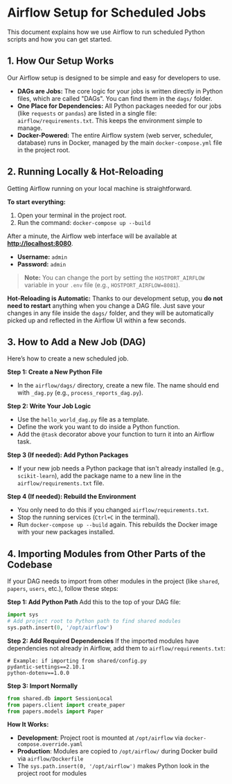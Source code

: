 # Airflow Setup for Scheduled Jobs

This document explains how we use Airflow to run scheduled Python scripts and how you can get started.

## 1. How Our Setup Works

Our Airflow setup is designed to be simple and easy for developers to use.

- **DAGs are Jobs:** The core logic for your jobs is written directly in Python files, which are called "DAGs". You can find them in the `dags/` folder.
- **One Place for Dependencies:** All Python packages needed for our jobs (like `requests` or `pandas`) are listed in a single file: `airflow/requirements.txt`. This keeps the environment simple to manage.
- **Docker-Powered:** The entire Airflow system (web server, scheduler, database) runs in Docker, managed by the main `docker-compose.yml` file in the project root.

## 2. Running Locally & Hot-Reloading

Getting Airflow running on your local machine is straightforward.

**To start everything:**
1.  Open your terminal in the project root.
2.  Run the command: `docker-compose up --build`

After a minute, the Airflow web interface will be available at **[http://localhost:8080](http://localhost:8080)**.
- **Username:** `admin`
- **Password:** `admin`

> **Note:** You can change the port by setting the `HOSTPORT_AIRFLOW` variable in your `.env` file (e.g., `HOSTPORT_AIRFLOW=8081`).

**Hot-Reloading is Automatic:**
Thanks to our development setup, you **do not need to restart** anything when you change a DAG file. Just save your changes in any file inside the `dags/` folder, and they will be automatically picked up and reflected in the Airflow UI within a few seconds.

## 3. How to Add a New Job (DAG)

Here’s how to create a new scheduled job.

**Step 1: Create a New Python File**
- In the `airflow/dags/` directory, create a new file. The name should end with `_dag.py` (e.g., `process_reports_dag.py`).

**Step 2: Write Your Job Logic**
- Use the `hello_world_dag.py` file as a template.
- Define the work you want to do inside a Python function.
- Add the `@task` decorator above your function to turn it into an Airflow task.

**Step 3 (If needed): Add Python Packages**
- If your new job needs a Python package that isn't already installed (e.g., `scikit-learn`), add the package name to a new line in the `airflow/requirements.txt` file.

**Step 4 (If needed): Rebuild the Environment**
- You only need to do this if you changed `airflow/requirements.txt`.
- Stop the running services (`Ctrl+C` in the terminal).
- Run `docker-compose up --build` again. This rebuilds the Docker image with your new packages installed.

## 4. Importing Modules from Other Parts of the Codebase

If your DAG needs to import from other modules in the project (like `shared`, `papers`, `users`, etc.), follow these steps:

**Step 1: Add Python Path**
Add this to the top of your DAG file:
```python
import sys
# Add project root to Python path to find shared modules
sys.path.insert(0, '/opt/airflow')
```

**Step 2: Add Required Dependencies**
If the imported modules have dependencies not already in Airflow, add them to `airflow/requirements.txt`:
```
# Example: if importing from shared/config.py
pydantic-settings==2.10.1
python-dotenv==1.0.0
```

**Step 3: Import Normally**
```python
from shared.db import SessionLocal
from papers.client import create_paper
from papers.models import Paper
```

**How It Works:**
- **Development**: Project root is mounted at `/opt/airflow` via `docker-compose.override.yaml`
- **Production**: Modules are copied to `/opt/airflow/` during Docker build via `airflow/Dockerfile`
- The `sys.path.insert(0, '/opt/airflow')` makes Python look in the project root for modules
